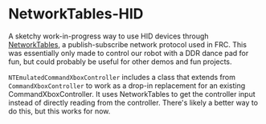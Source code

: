 # NetworkTables-HID

A sketchy work-in-progress way to use HID devices through [NetworkTables](https://docs.wpilib.org/en/stable/docs/software/networktables/networktables-intro.html), a publish-subscribe network protocol used in FRC. This was essentially only made to control our robot with a DDR dance pad for fun, but could probably be useful for other demos and fun projects.

`NTEmulatedCommandXboxController` includes a class that extends from `CommandXboxController` to work as a drop-in replacement for an existing CommandXboxController. It uses NetworkTables to get the controller input instead of directly reading from the controller. There's likely a better way to do this, but this works for now.
